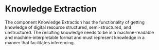# Knowledge Extraction

The component Knowledge Extraction has the functionality of getting knowledge of digital resource structured, semi-structured, and unstructured. The resulting knowledge needs to be in a machine-readable and machine-interpretable format and must represent knowledge in a manner that facilitates inferencing.
